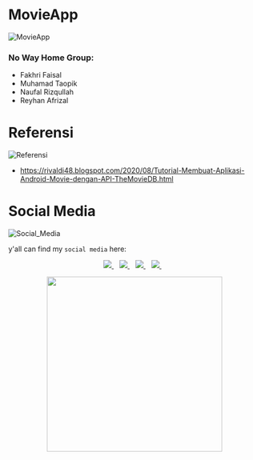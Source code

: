 # MovieApp
![MovieApp](https://img.shields.io/badge/MovieApp-Kelompok-blue)

### No Way Home Group:

- Fakhri Faisal
- Muhamad Taopik
- Naufal Rizqullah
- Reyhan Afrizal

# Referensi
![Referensi](https://img.shields.io/badge/MovieApp-Referensi-blue)

- https://rivaldi48.blogspot.com/2020/08/Tutorial-Membuat-Aplikasi-Android-Movie-dengan-API-TheMovieDB.html

# Social Media
![Social_Media](https://img.shields.io/badge/Social-Media-blue)

y'all can find my `social media` here:
 
<p align='center'>
 
 <a href="https://www.facebook.com/mr.94t3z">
  <img src="https://img.shields.io/badge/Facebook-%231877F2.svg?style=for-the-badge&logo=Facebook&logoColor=white" />        
 </a>&nbsp;&nbsp;
 
 <a href="https://www.instagram.com/m.taopik_/">
  <img src="https://img.shields.io/badge/instagram-E4405F?style=for-the-badge&logo=instagram&logoColor=white" /> 
 </a>&nbsp;&nbsp;
 
 <a href="https://www.linkedin.com/in/muhamad-taopik-8b0746174">
  <img src="https://img.shields.io/badge/linkedin-%230077B5.svg?&style=for-the-badge&logo=linkedin&logoColor=white" />
 </a>&nbsp;&nbsp;
 
 <a href="https://twitter.com/mr94t3z">
  <img src="https://img.shields.io/twitter/follow/mr94t3z?color=1DA1F2&logo=twitter&style=for-the-badge" />
 </a>&nbsp;&nbsp;
  
</p>

<p align='center'>
 <a href="#">
  <img src="https://github-readme-stats.vercel.app/api?username=Mr94t3z&show_icons=true&count_private=true&theme=dark" width="350">
 </a>
</p>
